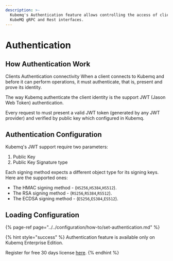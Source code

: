 ```yaml
---
description: >-
  Kubemq's Authentication feature allows controlling the access of clients to
  KubeMQ gRPC and Rest interfaces.
---
```


# Authentication

## How Authentication Work

Clients Authentication connectivity When a client connects to Kubemq and before it can perform operations, it must authenticate, that is, present and prove its identity.

The way Kubemq authenticate the client identity is the support JWT \(Jason Web Token\) authentication.

Every request to must present a valid JWT token \(generated by any JWT provider\) and verified by public key which configured in Kubemq.

## Authentication Configuration

Kubemq's JWT support require two parameters:

1. Public Key  
2. Public Key Signature type

Each signing method expects a different object type for its signing keys. Here are the supported ones:

* The HMAC signing method - \(`HS256`,`HS384`,`HS512`\).
* The RSA signing method -  \(`RS256`,`RS384`,`RS512`\).
* The ECDSA signing method - \(`ES256`,`ES384`,`ES512`\).

## Loading Configuration

{% page-ref page="../../configuration/how-to/set-authentication.md" %}

{% hint style="success" %}
Authentication feature is available only on Kubemq Enterprise Edition.

Register for free 30 days license [here](https://account.kubemq.io/login/register).
{% endhint %}

